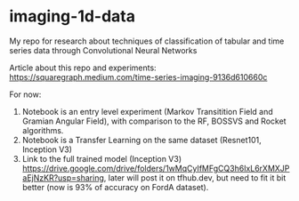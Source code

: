 # imaging-1d-data
My repo for research about techniques of classification of tabular and time series data through Convolutional Neural Networks

Article about this repo and experiments:
https://squaregraph.medium.com/time-series-imaging-9136d610660c

For now:

01. Notebook is an entry level experiment (Markov Transitition Field and Gramian Angular Field), with comparison to the RF, BOSSVS and Rocket algorithms.
02. Notebook is a Transfer Learning on the same dataset (Resnet101, Inception V3)
03. Link to the full trained model (Inception V3) https://drive.google.com/drive/folders/1wMqCyIfMFgCQ3h6IxL6rXMXJPaEjNzKR?usp=sharing, later will post it on tfhub.dev, but need to fit it bit better (now is 93% of accuracy on FordA dataset).
